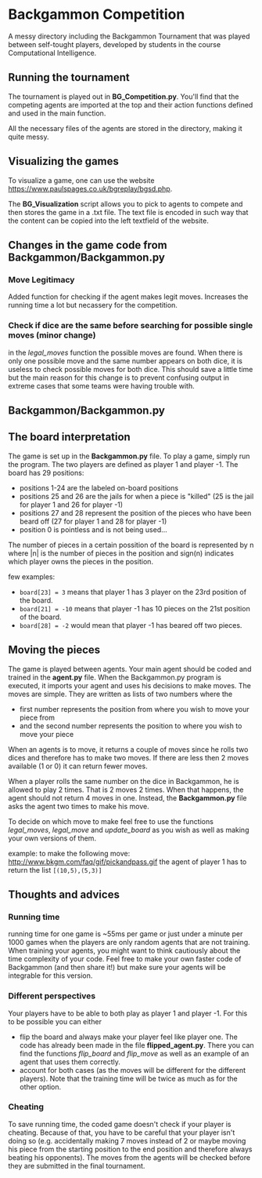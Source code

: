 # Backgammon Competition
A messy directory including the Backgammon Tournament that was played between self-tought players, developed by students in the course Computational Intelligence.

## Running the tournament

The tournament is played out in **BG_Competition.py**. You'll find that the competing agents are imported at the top and their action functions defined and used in the main function.

All the necessary files of the agents are stored in the directory, making it quite messy.

## Visualizing the games

To visualize a game, one can use the website https://www.paulspages.co.uk/bgreplay/bgsd.php.

The **BG_Visualization** script allows you to pick to agents to compete and then stores the game in a .txt file.
The text file is encoded in such way that the content can be copied into the left textfield of the website.

## Changes in the game code from **Backgammon/Backgammon.py**

### Move Legitimacy
Added function for checking if the agent makes legit moves. 
Increases the running time a lot but necassery for the competition.

### Check if dice are the same before searching for possible single moves (minor change)
in the *legal_moves* function the possible moves are found. 
When there is only one possible move and the same number appears on both dice, it is useless to check possible moves for both dice. This should save a little time but the main reason for this change is to prevent confusing output in extreme cases that some teams were having trouble with.

## Backgammon/Backgammon.py

## The board interpretation
The game is set up in the **Backgammon.py** file. To play a game, simply run the program.
The two players are defined as player 1 and player -1.
The board has 29 positions:
- positions 1-24 are the labeled on-board positions
- positions 25 and 26 are the jails for when a piece is "killed" (25 is the jail for player 1 and 26 for player -1)
- positions 27 and 28 represent the position of the pieces who have been beard off (27 for player 1 and 28 for player -1)
- position 0 is pointless and is not being used...

The number of pieces in a certain possition of the board is represented by n where |n| is the number of pieces in the 
position and sign(n) indicates which player owns the pieces in the position. 

few examples:
- `board[23] = 3` means that player 1 has 3 player on the 23rd position of the board.
- `board[21] = -10` means that player -1 has 10 pieces on the 21st position of the board.
- `board[28] = -2` would mean that player -1 has beared off two pieces.

## Moving the pieces
The game is played between agents. Your main agent should be coded and trained in the **agent.py** file.
When the Backgammon.py program is executed, it imports your agent and uses his decisions to make moves.
The moves are simple. They are written as lists of two numbers where the 
- first number represents the position from where you wish to move your piece from 
- and the second number represents the position to where you wish to move your piece

When an agents is to move, it returns a couple of moves since he rolls two dices and therefore has to make two moves.
If there are less then 2 moves available (1 or 0) it can return fewer moves.

When a player rolls the same number on the dice in Backgammon, he is allowed to play 2 times. That is 2 moves 2 times.
When that happens, the agent should not return 4 moves in one. Instead, the **Backgammon.py** file asks the agent two times to make his move. 

To decide on which move to make feel free to use the functions *legal_moves*, *legal_move* and *update_board* as you wish as well as making your own versions of them.

example:
to make the following move: http://www.bkgm.com/faq/gif/pickandpass.gif
the agent of player 1 has to return the list ```[(10,5),(5,3)] ```

## Thoughts and advices
### Running time
running time for one game is ~55ms per game or just under a minute per 1000 games when the players are only random agents that are not training. When training your agents, you might want to think cautiously about the time complexity of your code. Feel free to make your own faster code of Backgammon (and then share it!) but make sure your agents will be integrable for this version.
### Different perspectives
Your players have to be able to both play as player 1 and player -1. For this to be possible you can either 
  - flip the board and always make your player feel like player one. The code has already been made in the file **flipped_agent.py**.  There you can find the functions *flip_board* and *flip_move* as well as an example of an agent that uses them correctly.
  - account for both cases (as the moves will be different for the different players). Note that the training time will be twice as much as for the other option.
### Cheating
To save running time, the coded game doesn't check if your player is cheating. Because of that, you have to be careful that your player isn't doing so (e.g. accidentally making 7 moves instead of 2 or maybe moving his piece from the starting position to the end position and therefore always beating his opponents). The moves from the agents will be checked before they are submitted in the final tournament.

